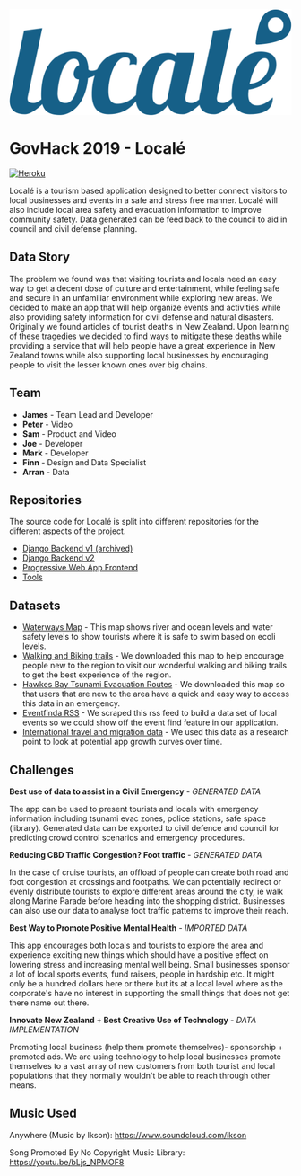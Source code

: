 ![Logo](https://raw.githubusercontent.com/TeamIO-NZ/GovHack2019/master/docs/locale.png)

# GovHack 2019 - Localé

[![Heroku](https://heroku-badge.herokuapp.com/?app=team-io-locale&style=flat)](https://team-io-locale.herokuapp.com)

Localé is a tourism based application designed to better connect visitors to local businesses and events in a safe and stress free manner. Localé will also include local area safety and evacuation information to improve community safety. Data generated can be feed back to the council to aid in council and civil defense planning.

## Data Story

The problem we found was that visiting tourists and locals need an easy way to get a decent dose of culture and entertainment, while feeling safe and secure in an unfamiliar environment while exploring new areas. We decided to make an app that will help organize events and activities while also providing safety information for civil defense and natural disasters.
Originally we found articles of tourist deaths in New Zealand. Upon learning of these tragedies we decided to find ways to mitigate these deaths while providing a service that will help people have a great experience in New Zealand towns while also supporting local businesses by encouraging people to visit the lesser known ones over big chains.

## Team

* **James** - Team Lead and Developer
* **Peter** - Video
* **Sam** - Product and Video
* **Joe** - Developer
* **Mark** - Developer
* **Finn** - Design and Data Specialist
* **Arran** - Data

## Repositories

The source code for Localé is split into different repositories for the different aspects of the project.

* [Django Backend v1 (archived)](https://github.com/TeamIO-NZ/locale-backend/)
* [Django Backend v2](https://github.com/TeamIO-NZ/locale-backend-v2/)
* [Progressive Web App Frontend](https://github.com/TeamIO-NZ/locale-pwa/)
* [Tools](https://github.com/TeamIO-NZ/local-tools)

## Datasets

* [Waterways Map](https://hbrcopendata-hbrc.opendata.arcgis.com/datasets/34bc4f1a0e184556a7916a9020cc47a9_6) - This map shows river and ocean levels and water safety levels to show tourists where it is safe to swim based on ecoli levels.
* [Walking and Biking trails](https://hbrcopendata-hbrc.opendata.arcgis.com/datasets/10c773dfc25b4911a457a662d2f17556_0?geometry=173.125%2C-40.165%2C181.486%2C-38.679) - We downloaded this map to help encourage people new to the region to visit our wonderful walking and biking trails to get the best experience of the region.
* [Hawkes Bay Tsunami Evacuation Routes](https://hbrcopendata-hbrc.opendata.arcgis.com/datasets/4d295d2f775a4972a10ecb1dd09c3774_0/data?geometry=175.881%2C-39.733%2C177.971%2C-39.362) - We downloaded this map so that users that are new to the area have a quick and easy way to access this data in an emergency.
* [Eventfinda RSS](https://www.eventfinda.co.nz/feed/events/hawkes-bay-gisborne/whatson/upcoming.rss) - We scraped this rss feed to build a data set of local events so we could show off the event find feature in our application.
* [International travel and migration data](https://www.stats.govt.nz/information-releases/international-travel-and-migration-september-2018) - We used this data as a research point to look at potential app growth curves over time.

## Challenges

**Best use of data to assist in a Civil Emergency** - *GENERATED DATA*

The app can be used to present tourists and locals with emergency information including tsunami evac zones, police stations, safe space (library). Generated data can be exported to civil defence and council for predicting crowd control scenarios and emergency procedures.

**Reducing CBD Traffic Congestion? Foot traffic** - *GENERATED DATA*

In the case of cruise tourists, an offload of people can create both road and foot congestion at crossings and footpaths. We can potentially redirect or evenly distribute tourists to explore different areas around the city, ie walk along Marine Parade before heading into the shopping district. Businesses can also use our data to analyse foot traffic patterns to improve their reach.

**Best Way to Promote Positive Mental Health** - *IMPORTED DATA*

This app encourages both locals and tourists to explore the area and experience exciting new things which should have a positive effect on lowering stress and increasing mental well being. Small businesses sponsor a lot of local sports events, fund raisers, people in hardship etc. It might only be a hundred dollars here or there but its at a local level where as the corporate's have no interest in supporting the small things that does not get there name out there.

**Innovate New Zealand + Best Creative Use of Technology** - *DATA IMPLEMENTATION*

Promoting local business (help them promote themselves)- sponsorship + promoted ads. We are using technology to help local businesses promote themselves to a vast array of new customers from both tourist and local populations that they normally wouldn't be able to reach through other means.

## Music Used

Anywhere (Music by Ikson): <https://www.soundcloud.com/ikson>

Song Promoted By No Copyright Music Library: <https://youtu.be/bLjs_NPMOF8>
